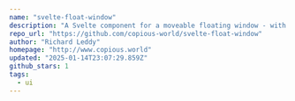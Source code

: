 ```yaml
---
name: "svelte-float-window"
description: "A Svelte component for a moveable floating window - with a slot and a resize corner."
repo_url: "https://github.com/copious-world/svelte-float-window"
author: "Richard Leddy"
homepage: "http://www.copious.world"
updated: "2025-01-14T23:07:29.859Z"
github_stars: 1
tags: 
  - ui
---
```

